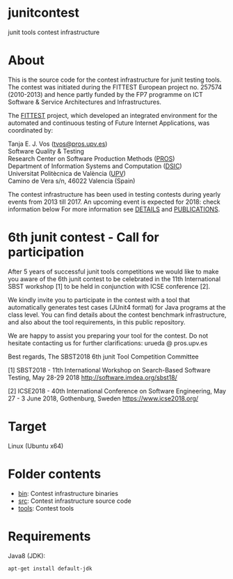 # junitcontest
junit tools contest infrastructure

# About

This is the source code for the contest infrastructure for junit testing tools.
The contest was initiated during the FITTEST European project no. 257574 (2010-2013)
and hence partly funded by the FP7 programme on ICT Software & Service Architectures and Infrastructures.

The [FITTEST](http://crest.cs.ucl.ac.uk/fittest/) project, which developed an integrated environment for the automated and continuous testing of Future Internet Applications, was coordinated by:<br />

  Tanja E. J. Vos (tvos@pros.upv.es)<br />
  Software Quality & Testing<br />
  Research Center on Software Production Methods ([PROS](http://www.pros.webs.upv.es/))<br />
  Department of Information Systems and Computation ([DSIC](http://www.upv.es/entidades/DSIC/index.html))<br />
  Universitat Politècnica de València ([UPV](http://www.upv.es/))<br />
  Camino de Vera s/n, 46022 Valencia (Spain)<br />

The contest infrastructure has been used in testing contests during yearly events from 2013 till 2017.
An upcoming event is expected for 2018: check information below
For more information see [DETAILS](/DETAILS) and [PUBLICATIONS](/PUBLICATIONS.md).

# 6th junit contest - Call for participation

After 5 years of successful junit tools competitions we would like to make you aware of the 6th junit contest to be celebrated in the 11th International SBST workshop [1] to be held in conjunction with ICSE conference [2].

We kindly invite you to participate in the contest with a tool that automatically generates test cases (JUnit4 format) for Java programs at the class level. You can find details about the contest benchmark infrastructure, and also about the tool requirements, in this public repository.

We are happy to assist you preparing your tool for the contest.
Do not hesitate contacting us for further clarifications: urueda @ pros.upv.es

Best regards,
	The SBST2018 6th junit Tool Competition Committee
	
[1] SBST2018 - 11th International Workshop on Search-Based Software Testing, May 28-29 2018
http://software.imdea.org/sbst18/

[2] ICSE2018 - 40th International Conference on Software Engineering, May 27 - 3 June 2018, Gothenburg, Sweden
https://www.icse2018.org/

# Target

Linux (Ubuntu x64)

# Folder contents

* [bin](/bin):   Contest infrastructure binaries
* [src](/src):   Contest infrastructure source code
* [tools](/tools): Contest tools

# Requirements

Java8 (JDK):
```shell-script
apt-get install default-jdk
```
